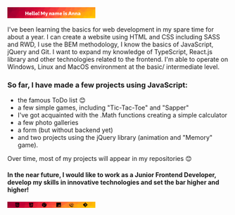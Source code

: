 <img src="https://github.com/90AnnaG/90AnnaG/blob/master/hello.png" alt="hello" style="max-width: 200px" />

I've been learning the basics for web development in my spare time for about a year. I can create a website using HTML and CSS including SASS and RWD, I use the BEM methodology, I know the basics of JavaScript, jQuery and Git. I want to expand my knowledge of TypeScript, React.js library and other technologies related to the frontend. I'm able to operate on Windows, Linux and MacOS environment at the basic/ intermediate level.

 ### So far, I have made a few projects using JavaScript:
 - the famous ToDo list :blush:
 - a few simple games, including "Tic-Tac-Toe" and "Sapper"
 - I've got acquainted with the .Math functions creating a simple calculator
 - a few photo galleries
 - a form (but without backend yet)
 - and two projects using the jQuery library (animation and "Memory" game).

 Over time, most of my projects will appear in my repositories  :blush:

#### In the near future, I would like to work as a Junior Frontend Developer, develop my skills in innovative technologies and set the bar higher and higher!

<img src="https://github.com/90AnnaG/90AnnaG/blob/master/technology.png" alt="hello" style="max-width: 200px" />